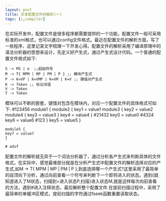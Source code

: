 ```yaml
---
layout: post
title: 文本配置文件的解析(一)
tags: [c,compiler]
---
```


在实际开发中，配置文件是很多程序都需要提供的一个功能，配置文件一般可采用标准的xml格式，也可以通过config文件格式。最近在配置文件的解析方面，写了一些程序，这里记录文字梳理一下开发心得。配置文件的解析采用了编译原理中的语法分析器的思想来设计，先定义好产生式，通过产生式设计代码。一个普通的配置文件格式如下:

    S -> MS | e  ;;起始符号
	M -> T{ MPM | MP | PM | P } ;; 模块产生式
	P -> K=VP | K=VMP | K=VM | K=V ;; 键值对产生式
	K -> Token ;; 标记词语
	V -> Token
	T -> Token

模块可以不断的嵌套，键值对包含在模块内，对应一个配置文件的具体格式可如下:
    #123456
	module1 { 
	module2 {
	key1 = value1
	module3 {
	key2 = value2
	module4 {
	key3 = value3
	}
	key4 = value4
	} #21432
	key0 = value0 #4324
	key6 = value6 #123
	}
	key5 = value5
	}
	
	module5 {
	key7 = value7
	}

    # adsf

配置文件的解析就无异于一个词法分析器了，通过分析各产生式来判断具体的文件格式。在实际中，感觉最难部分就是在分析产生式中配置文件的解析选择对应的产生式,如M -> T{ MPM | MP | PM | P },到底选择哪一个产生式?这里采用了最简单的自顶向下分析，通过向前查看一个符号来判断下一个即将进入的状态。遇到{就知道进入了M状态，扫描到=进入状态P,扫描}进入状态M,就是这样每次向前查看的方法，遇到#进入注释状态，最后解析整个配置文件.在提前扫描过程中，采用了最简单的单缓冲区模式，提前扫描的字符通过fseek函数重置读取状态。

